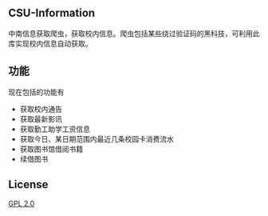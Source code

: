 ## CSU-Information

中南信息获取爬虫，获取校内信息。爬虫包括某些绕过验证码的黑科技，可利用此库实现校内信息自动获取。

## 功能

现在包括的功能有
* 获取校内通告
* 获取最新影讯
* 获取勤工助学工资信息
* 获取今日、某日期范围内最近几条校园卡消费流水
* 获取图书馆借阅书籍
* 续借图书

## License

[GPL 2.0](http://opensource.org/licenses/GPL-2.0)